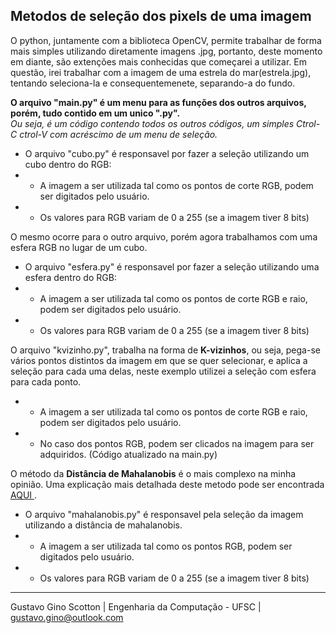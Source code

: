 <h2>Metodos de seleção dos pixels de uma imagem</h2>

O python, juntamente com a biblioteca OpenCV, permite trabalhar de forma mais simples utilizando diretamente imagens .jpg, portanto, deste momento em diante, são extenções mais conhecidas que começarei a utilizar. Em questão, irei trabalhar com a imagem de uma estrela do mar(estrela.jpg), tentando seleciona-la e consequentemenete, separando-a do fundo.

<b> O arquivo "main.py" é um menu para as funções dos outros arquivos, porém, tudo contido em um unico ".py".</b><br>
<i> Ou seja, é um código contendo todos os outros códigos, um simples Ctrol-C ctrol-V com acréscimo de um menu de seleção.</i>



* O arquivo "cubo.py" é responsavel por fazer a seleção utilizando um cubo dentro do RGB:
* * A imagem a ser utilizada tal como os pontos de corte RGB, podem ser digitados pelo usuário.
* * Os valores para RGB variam de 0 a 255 (se a imagem tiver 8 bits) 


O mesmo ocorre para o outro arquivo, porém agora trabalhamos com uma esfera RGB no lugar de um cubo.

* O arquivo "esfera.py" é responsavel por fazer a seleção utilizando uma esfera dentro do RGB:
* * A imagem a ser utilizada tal como os pontos de corte RGB e raio, podem ser digitados pelo usuário.
* * Os valores para RGB variam de 0 a 255  (se a imagem tiver 8 bits) 

O arquivo "kvizinho.py", trabalha na forma de <b>K-vizinhos</b>, ou seja, pega-se vários pontos distintos da imagem em que se quer selecionar, e aplica a seleção para cada uma delas, neste exemplo utilizei a seleção com esfera para cada ponto.
* * A imagem a ser utilizada tal como os pontos de corte RGB e raio, podem ser digitados pelo usuário.
* * No caso dos pontos RGB, podem ser clicados na imagem para ser adquiridos. (Código atualizado na main.py)

O método da <b>Distância de Mahalanobis</b> é o mais complexo na minha opinião. Uma explicação mais detalhada deste metodo pode ser encontrada <a href="https://pt.wikipedia.org/wiki/Dist%C3%A2ncia_de_Mahalanobis"> AQUI </a>.

* O arquivo "mahalanobis.py" é responsavel pela seleção da imagem utilizando a distância de mahalanobis.
* * A imagem a ser utilizada tal como os pontos RGB, podem ser digitados pelo usuário.
* * Os valores para RGB variam de 0 a 255 (se a imagem tiver 8 bits) 

-------------------------

Gustavo Gino Scotton    |   Engenharia da Computação - UFSC   |   gustavo.gino@outlook.com
